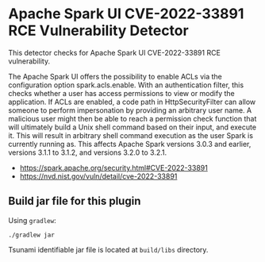 # Apache Spark UI CVE-2022-33891 RCE Vulnerability Detector

This detector checks for Apache Spark UI CVE-2022-33891 RCE vulnerability.

The Apache Spark UI offers the possibility to enable ACLs via the configuration option spark.acls.enable. With an authentication filter, this checks whether a user has access permissions to view or modify the application. If ACLs are enabled, a code path in HttpSecurityFilter can allow someone to perform impersonation by providing an arbitrary user name. A malicious user might then be able to reach a permission check function that will ultimately build a Unix shell command based on their input, and execute it. This will result in arbitrary shell command execution as the user Spark is currently running as. This affects Apache Spark versions 3.0.3 and earlier, versions 3.1.1 to 3.1.2, and versions 3.2.0 to 3.2.1.

- https://spark.apache.org/security.html#CVE-2022-33891
- https://nvd.nist.gov/vuln/detail/cve-2022-33891

## Build jar file for this plugin

Using `gradlew`:

```shell
./gradlew jar
```

Tsunami identifiable jar file is located at `build/libs` directory.
